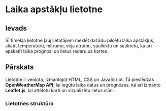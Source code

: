 <h1>Laika apstākļu lietotne</h1>

## Ievads
Šī tīmekļa lietotne ļauj lietotājiem meklēt dažādu pilsētu laika apstākļus, skatīt temperatūru, mitrumu, vēja ātrumu, saullēktu un saulrietu, kā arī apskatīt laika prognozi un lietus radaru uz kartes.

## Pārskats
Lietotne ir veidota, izmantojot HTML, CSS un JavaScript. Tā pieslēdzas **OpenWeatherMap API**, lai iegūtu laika datus un prognozes, kā arī izmanto **Leaflet.js**, lai attēlotu karti un vizualizētu lietus slāni.

### Lietotnes struktūra
